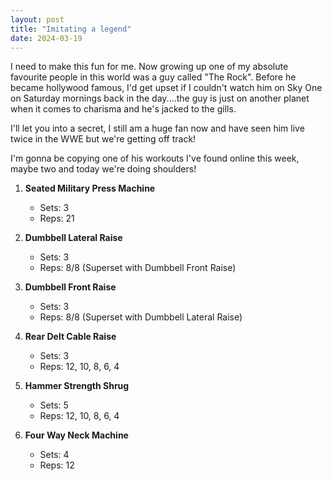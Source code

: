 ```yaml
---
layout: post
title: "Imitating a legend"
date: 2024-03-19
---
```


I need to make this fun for me. Now growing up one of my absolute favourite people in this world was a guy called "The Rock". Before he became hollywood famous, I'd get upset if I couldn't watch him on Sky One on Saturday mornings back in the day....the guy is just on another planet when it comes to charisma and he's jacked to the  gills.

I'll let you into a secret, I still am a huge fan now and have seen him live twice in the WWE but we're getting off track!

I'm gonna be copying one of his workouts I've found online this week, maybe two and today we're doing shoulders!


1. **Seated Military Press Machine**
   - Sets: 3
   - Reps: 21

2. **Dumbbell Lateral Raise**
   - Sets: 3
   - Reps: 8/8 (Superset with Dumbbell Front Raise)

3. **Dumbbell Front Raise**
   - Sets: 3
   - Reps: 8/8 (Superset with Dumbbell Lateral Raise)

4. **Rear Delt Cable Raise**
   - Sets: 3
   - Reps: 12, 10, 8, 6, 4

5. **Hammer Strength Shrug**
   - Sets: 5
   - Reps: 12, 10, 8, 6, 4

6. **Four Way Neck Machine**
   - Sets: 4
   - Reps: 12